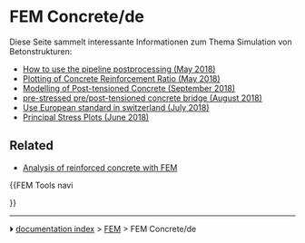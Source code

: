 # FEM Concrete/de
Diese Seite sammelt interessante Informationen zum Thema Simulation von Betonstrukturen:

-   [How to use the pipeline postprocessing (May 2018)](https://forum.freecadweb.org/viewtopic.php?f=18&t=28635)
-   [Plotting of Concrete Reinforcement Ratio (May 2018)](https://forum.freecadweb.org/viewtopic.php?f=18&t=28821)
-   [Modelling of Post-tensioned Concrete (September 2018)](https://forum.freecadweb.org/viewtopic.php?f=18&t=30697)
-   [pre-stressed pre/post-tensioned concrete bridge (August 2018)](https://forum.freecadweb.org/viewtopic.php?f=18&t=30286)
-   [Use European standard in switzerland (July 2018)](https://forum.freecadweb.org/viewtopic.php?f=18&t=29930)
-   [Principal Stress Plots (June 2018)](https://forum.freecadweb.org/viewtopic.php?f=18&t=29381)

## Related

-   [Analysis of reinforced concrete with FEM](Analysis_of_reinforced_concrete_with_FEM.md)


{{FEM Tools navi

}}



---
⏵ [documentation index](../README.md) > [FEM](Category_FEM.md) > FEM Concrete/de
